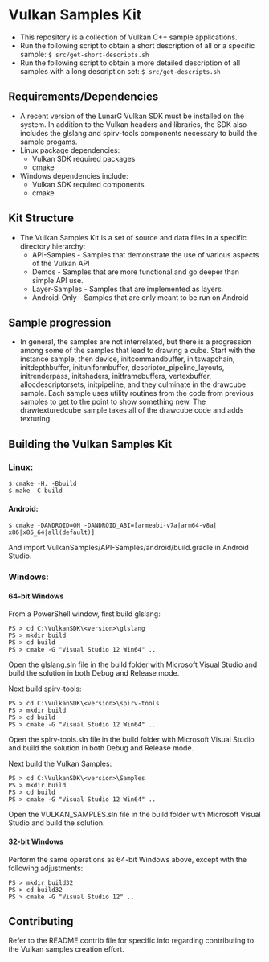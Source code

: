 # Vulkan Samples Kit
  - This repository is a collection of Vulkan C++ sample applications.
  - Run the following script to obtain a short description of all or a 
    specific sample:
    `$ src/get-short-descripts.sh`
  - Run the following script to obtain a more detailed description of all
    samples with a long description set:
    `$ src/get-descripts.sh`

## Requirements/Dependencies
  - A recent version of the LunarG Vulkan SDK must be installed on the system.
    In addition to the Vulkan headers and libraries, the SDK also includes the
    glslang and spirv-tools components necessary to build the sample progams.
  - Linux package dependencies:
    - Vulkan SDK required packages
    - cmake
  - Windows dependencies include:
    - Vulkan SDK required components
    - cmake

## Kit Structure
  - The Vulkan Samples Kit is a set of source and data files in a specific
    directory hierarchy:
      - API-Samples - Samples that demonstrate the use of various aspects of the
        Vulkan API
      - Demos - Samples that are more functional and go deeper than simple API use.
      - Layer-Samples - Samples that are implemented as layers.
      - Android-Only - Samples that are only meant to be run on Android

## Sample progression
  - In general, the samples are not interrelated, but there is a progression
      among some of the samples that lead to drawing a cube.  Start with the
      instance sample, then device, initcommandbuffer, initswapchain, initdepthbuffer,
      inituniformbuffer, descriptor_pipeline_layouts, initrenderpass, initshaders,
      initframebuffers, vertexbuffer, allocdescriptorsets, initpipeline, and they
      culminate in the drawcube sample.  Each sample uses utility routines from
      the code from previous samples to get to the point to show something new.
      The drawtexturedcube sample takes all of the drawcube code and adds texturing.

## Building the Vulkan Samples Kit
### Linux:
  ```
  $ cmake -H. -Bbuild
  $ make -C build 
  ```
#### Android:
```
$ cmake -DANDROID=ON -DANDROID_ABI=[armeabi-v7a|arm64-v8a| x86|x86_64|all(default)]
```
And import VulkanSamples/API-Samples/android/build.gradle in Android Studio.

### Windows:
#### 64-bit Windows

From a PowerShell window, first build glslang:
  ```
  PS > cd C:\VulkanSDK\<version>\glslang
  PS > mkdir build
  PS > cd build
  PS > cmake -G "Visual Studio 12 Win64" ..
  ```
  Open the glslang.sln file in the build folder with Microsoft Visual Studio and build the solution in both Debug and Release mode.

Next build spirv-tools:
  ```
  PS > cd C:\VulkanSDK\<version>\spirv-tools
  PS > mkdir build
  PS > cd build
  PS > cmake -G "Visual Studio 12 Win64" ..
  ```

  Open the spirv-tools.sln file in the build folder with Microsoft Visual Studio and build the solution in both Debug and Release mode.

Next build the Vulkan Samples:
  ```
  PS > cd C:\VulkanSDK\<version>\Samples
  PS > mkdir build
  PS > cd build
  PS > cmake -G "Visual Studio 12 Win64" ..
  ```
  Open the VULKAN_SAMPLES.sln file in the build folder with Microsoft Visual Studio and build the solution.
  
#### 32-bit Windows

Perform the same operations as 64-bit Windows above, except with the following adjustments:
  ```
  PS > mkdir build32
  PS > cd build32
  PS > cmake -G "Visual Studio 12" ..
  ```

## Contributing
  Refer to the README.contrib file for specific info regarding contributing to
  the Vulkan samples creation effort.

